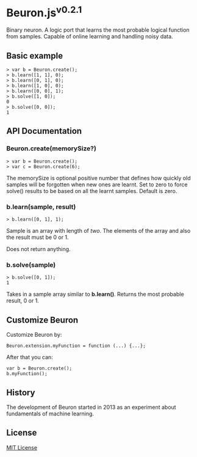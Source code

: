 # Beuron.js<sup>v0.2.1</sup>

Binary neuron. A logic port that learns the most probable logical function from samples. Capable of online learning and handling noisy data.


## Basic example

    > var b = Beuron.create();
    > b.learn([1, 1], 0);
    > b.learn([0, 1], 0);
    > b.learn([1, 0], 0);
    > b.learn([0, 0], 1);
    > b.solve([1, 0]);
    0
    > b.solve([0, 0]);
    1

## API Documentation

### Beuron.create(memorySize?)

    > var b = Beuron.create();
    > var c = Beuron.create(6);

The memorySize is optional positive number that defines how quickly old samples will be forgotten when new ones are learnt. Set to zero to force solve() results to be based on all the learnt samples. Default is zero.

### b.learn(sample, result)

    > b.learn([0, 1], 1);

Sample is an array with length of _two_. The elements of the array and also the result must be 0 or 1.

Does not return anything.

### b.solve(sample)

    > b.solve([0, 1]);
    1

Takes in a sample array similar to __b.learn()__. Returns the most probable result, 0 or 1.

## Customize Beuron

Customize Beuron by:

    Beuron.extension.myFunction = function (...) {...};

After that you can:

    var b = Beuron.create();
    b.myFunction();

## History

The development of Beuron started in 2013 as an experiment about fundamentals of machine learning.

## License

[MIT License](../blob/master/LICENSE)
